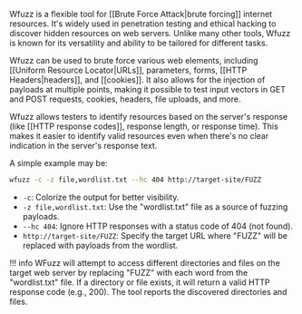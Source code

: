 Wfuzz is a flexible tool for [[Brute Force Attack|brute forcing]] internet resources. It's widely used in penetration testing and ethical hacking to discover hidden resources on web servers. Unlike many other tools, Wfuzz is known for its versatility and ability to be tailored for different tasks.

Wfuzz can be used to brute force various web elements, including [[Uniform Resource Locator|URLs]], parameters, forms, [[HTTP Headers|headers]], and [[cookies]]. It also allows for the injection of payloads at multiple points, making it possible to test input vectors in GET and POST requests, cookies, headers, file uploads, and more.

Wfuzz allows testers to identify resources based on the server's response (like [[HTTP response codes]], response length, or response time). This makes it easier to identify valid resources even when there's no clear indication in the server's response text.

A simple example may be:

```bash
wfuzz -c -z file,wordlist.txt --hc 404 http://target-site/FUZZ
```

- `-c`: Colorize the output for better visibility.
- `-z file,wordlist.txt`: Use the "wordlist.txt" file as a source of fuzzing payloads.
- `--hc 404`: Ignore HTTP responses with a status code of 404 (not found).
- `http://target-site/FUZZ`: Specify the target URL where "FUZZ" will be replaced with payloads from the wordlist.

!!! info
WFuzz will attempt to access different directories and files on the target web server by replacing "FUZZ" with each word from the "wordlist.txt" file. If a directory or file exists, it will return a valid HTTP response code (e.g., 200). The tool reports the discovered directories and files.
